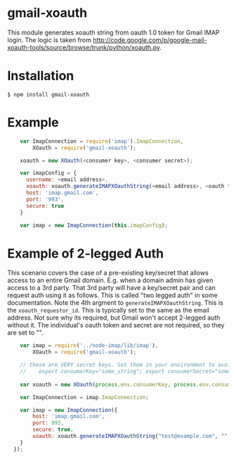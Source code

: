 # gmail-xoauth

This module generates xoauth string from oauth 1.0 token for Gmail IMAP login. The logic is taken from http://code.google.com/p/google-mail-xoauth-tools/source/browse/trunk/python/xoauth.py.

# Installation

    $ npm install gmail-xoauth

# Example
````Javascript
    var ImapConnection = require('imap').ImapConnection,
        XOauth = require('gmail-xoauth');

    xoauth = new XOauth(<consumer key>, <consumer secret>);

    var imapConfig = {
      username: <email address>,
      xoauth: xoauth.generateIMAPXOauthString(<email address>, <oauth token>, <oauth token secret>),
      host: 'imap.gmail.com',
      port: '993',
      secure: true
    }

    var imap = new ImapConnection(this.imapConfig);
````
# Example of 2-legged Auth

This scenario covers the case of a pre-existing key/secret that allows access to an entire Gmail domain. 
E.g. when a domain admin has given access to a 3rd party. That 3rd party will have a key/secret pair and 
can request auth using it as follows. This is called "two legged auth" in some documentation. 
Note the 4th argment to `generateIMAPXOauthString`. This is the `xoauth_requestor_id`. This is typically 
set to the same as the email address. Not sure why its required, but Gmail won't accept 2-legged auth 
without it. The individual's oauth token and secret are not required, so they are set to "".

````Javascript
    var imap = require('../node-imap/lib/imap'),
        XOauth = require('gmail-xoauth');

    // these are VERY secret keys. Set them in your environment to avoid checking them in
    //    export consumerKey="some_string"; export consumerSecret="some_string"
    
    var xoauth = new XOauth(process.env.consumerKey, process.env.consumerSecret);

    var ImapConnection = imap.ImapConnection;

    var imap = new ImapConnection({
        host: 'imap.gmail.com',
        port: 993,
        secure: true,
        xoauth: xoauth.generateIMAPXOauthString("test@example.com", "", "", "test@example.com")
    }
  });

````
